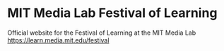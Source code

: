 # MIT Media Lab Festival of Learning
Official website for the Festival of Learning at the MIT Media Lab
https://learn.media.mit.edu/festival

